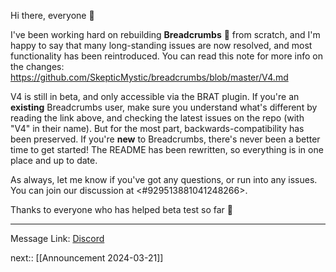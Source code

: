 Hi there, everyone 🙂

I've been working hard on rebuilding **Breadcrumbs** 🍞 from scratch, and I'm happy to say that many long-standing issues are now resolved, and most functionality has been reintroduced. You can read this note for more info on the changes: <https://github.com/SkepticMystic/breadcrumbs/blob/master/V4.md>

V4 is still in beta, and only accessible via the BRAT plugin. If you're an **existing** Breadcrumbs user, make sure you understand what's different by reading the link above, and checking the latest issues on the repo (with "V4" in their name). But for the most part, backwards-compatibility has been preserved. If you're **new** to Breadcrumbs, there's never been a better time to get started! The README has been rewritten, so everything is in one place and up to date.

As always, let me know if you've got any questions, or run into any issues. You can join our discussion at <#929513881041248266>.

Thanks to everyone who has helped beta test so far 💚

---

Message Link: [Discord](https://discord.com/channels/686053708261228577/855181471643861002/1219167702526988298)

next:: [[Announcement 2024-03-21]]
